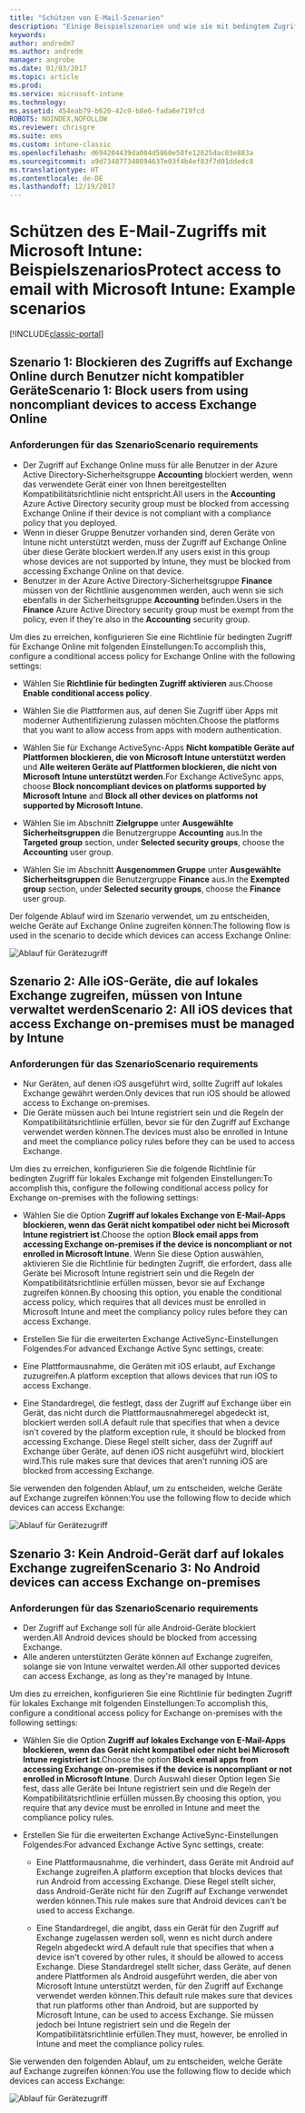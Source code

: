 ```yaml
---
title: "Schützen von E-Mail-Szenarien"
description: "Einige Beispielszenarien und wie sie mit bedingtem Zugriff implementiert werden könnten."
keywords: 
author: andredm7
ms.author: andredm
manager: angrobe
ms.date: 01/03/2017
ms.topic: article
ms.prod: 
ms.service: microsoft-intune
ms.technology: 
ms.assetid: 454eab79-b620-42c9-b8e6-fada6e719fcd
ROBOTS: NOINDEX,NOFOLLOW
ms.reviewer: chrisgre
ms.suite: ems
ms.custom: intune-classic
ms.openlocfilehash: d694204439da004d5860e50fe12625dac03e883a
ms.sourcegitcommit: a9d734877340894637e03f4b4ef83f7d01ddedc8
ms.translationtype: HT
ms.contentlocale: de-DE
ms.lasthandoff: 12/19/2017
---
```

# <a name="protect-access-to-email-with-microsoft-intune-example-scenarios"></a><span data-ttu-id="c5e59-103">Schützen des E-Mail-Zugriffs mit Microsoft Intune: Beispielszenarios</span><span class="sxs-lookup"><span data-stu-id="c5e59-103">Protect access to email with Microsoft Intune: Example scenarios</span></span>

[!INCLUDE[classic-portal](../includes/classic-portal.md)]

## <a name="scenario-1-block-users-from-using-noncompliant-devices-to-access-exchange-online"></a><span data-ttu-id="c5e59-104">Szenario 1: Blockieren des Zugriffs auf Exchange Online durch Benutzer nicht kompatibler Geräte</span><span class="sxs-lookup"><span data-stu-id="c5e59-104">Scenario 1: Block users from using noncompliant devices to access Exchange Online</span></span>
### <a name="scenario-requirements"></a><span data-ttu-id="c5e59-105">Anforderungen für das Szenario</span><span class="sxs-lookup"><span data-stu-id="c5e59-105">Scenario requirements</span></span>
- <span data-ttu-id="c5e59-106">Der Zugriff auf Exchange Online muss für alle Benutzer in der Azure Active Directory-Sicherheitsgruppe **Accounting** blockiert werden, wenn das verwendete Gerät einer von Ihnen bereitgestellten Kompatibilitätsrichtlinie nicht entspricht.</span><span class="sxs-lookup"><span data-stu-id="c5e59-106">All users in the **Accounting** Azure Active Directory security group must be blocked from accessing Exchange Online if their device is not compliant with a compliance policy that you deployed.</span></span>
- <span data-ttu-id="c5e59-107">Wenn in dieser Gruppe Benutzer vorhanden sind, deren Geräte von Intune nicht unterstützt werden, muss der Zugriff auf Exchange Online über diese Geräte blockiert werden.</span><span class="sxs-lookup"><span data-stu-id="c5e59-107">If any users exist in this group whose devices are not supported by Intune, they must be blocked from accessing Exchange Online on that device.</span></span>
- <span data-ttu-id="c5e59-108">Benutzer in der Azure Active Directory-Sicherheitsgruppe **Finance** müssen von der Richtlinie ausgenommen werden, auch wenn sie sich ebenfalls in der Sicherheitsgruppe **Accounting** befinden.</span><span class="sxs-lookup"><span data-stu-id="c5e59-108">Users in the **Finance** Azure Active Directory security group must be exempt from the policy, even if they're also in the **Accounting** security group.</span></span>

<span data-ttu-id="c5e59-109">Um dies zu erreichen, konfigurieren Sie eine Richtlinie für bedingten Zugriff für Exchange Online mit folgenden Einstellungen:</span><span class="sxs-lookup"><span data-stu-id="c5e59-109">To accomplish this, configure a conditional access policy for Exchange Online with the following settings:</span></span>

- <span data-ttu-id="c5e59-110">Wählen Sie **Richtlinie für bedingten Zugriff aktivieren** aus.</span><span class="sxs-lookup"><span data-stu-id="c5e59-110">Choose **Enable conditional access policy**.</span></span>

- <span data-ttu-id="c5e59-111">Wählen Sie die Plattformen aus, auf denen Sie Zugriff über Apps mit moderner Authentifizierung zulassen möchten.</span><span class="sxs-lookup"><span data-stu-id="c5e59-111">Choose the platforms that you want to allow access from apps with modern authentication.</span></span>
- <span data-ttu-id="c5e59-112">Wählen Sie für Exchange ActiveSync-Apps **Nicht kompatible Geräte auf Plattformen blockieren, die von Microsoft Intune unterstützt werden** und **Alle weiteren Geräte auf Plattformen blockieren, die nicht von Microsoft Intune unterstützt werden**.</span><span class="sxs-lookup"><span data-stu-id="c5e59-112">For Exchange ActiveSync apps, choose **Block noncompliant devices on platforms supported by Microsoft Intune** and **Block all other devices on platforms not supported by Microsoft Intune.**</span></span>
-   <span data-ttu-id="c5e59-113">Wählen Sie im Abschnitt **Zielgruppe** unter **Ausgewählte Sicherheitsgruppen** die Benutzergruppe **Accounting** aus.</span><span class="sxs-lookup"><span data-stu-id="c5e59-113">In the **Targeted group** section, under **Selected security groups**, choose the **Accounting** user group.</span></span>

-   <span data-ttu-id="c5e59-114">Wählen Sie im Abschnitt **Ausgenommen Gruppe** unter **Ausgewählte Sicherheitsgruppen** die Benutzergruppe **Finance** aus.</span><span class="sxs-lookup"><span data-stu-id="c5e59-114">In the **Exempted group** section, under **Selected security groups**, choose the **Finance** user group.</span></span>


<span data-ttu-id="c5e59-115">Der folgende Ablauf wird im Szenario verwendet, um zu entscheiden, welche Geräte auf Exchange Online zugreifen können:</span><span class="sxs-lookup"><span data-stu-id="c5e59-115">The following flow is used in the scenario to decide which devices can access Exchange Online:</span></span>

![Ablauf für Gerätezugriff](./media/ConditionalAccess8-5.png)

## <a name="scenario-2-all-ios-devices-that-access-exchange-on-premises-must-be-managed-by-intune"></a><span data-ttu-id="c5e59-117">Szenario 2: Alle iOS-Geräte, die auf lokales Exchange zugreifen, müssen von Intune verwaltet werden</span><span class="sxs-lookup"><span data-stu-id="c5e59-117">Scenario 2: All iOS devices that access Exchange on-premises must be managed by Intune</span></span>
### <a name="scenario-requirements"></a><span data-ttu-id="c5e59-118">Anforderungen für das Szenario</span><span class="sxs-lookup"><span data-stu-id="c5e59-118">Scenario requirements</span></span>
- <span data-ttu-id="c5e59-119">Nur Geräten, auf denen iOS ausgeführt wird, sollte Zugriff auf lokales Exchange gewährt werden.</span><span class="sxs-lookup"><span data-stu-id="c5e59-119">Only devices that run iOS should be allowed access to Exchange on-premises.</span></span>
- <span data-ttu-id="c5e59-120">Die Geräte müssen auch bei Intune registriert sein und die Regeln der Kompatibilitätsrichtlinie erfüllen, bevor sie für den Zugriff auf Exchange verwendet werden können.</span><span class="sxs-lookup"><span data-stu-id="c5e59-120">The devices must also be enrolled in Intune and meet the compliance policy rules before they can be used to access Exchange.</span></span>

<span data-ttu-id="c5e59-121">Um dies zu erreichen, konfigurieren Sie die folgende Richtlinie für bedingten Zugriff für lokales Exchange mit folgenden Einstellungen:</span><span class="sxs-lookup"><span data-stu-id="c5e59-121">To accomplish this, configure the following conditional access policy for Exchange on-premises with the following settings:</span></span>

-   <span data-ttu-id="c5e59-122">Wählen Sie die Option **Zugriff auf lokales Exchange von E-Mail-Apps blockieren, wenn das Gerät nicht kompatibel oder nicht bei Microsoft Intune registriert ist**.</span><span class="sxs-lookup"><span data-stu-id="c5e59-122">Choose the option **Block email apps from accessing Exchange on-premises if the device is noncompliant or not enrolled in Microsoft Intune**.</span></span> <span data-ttu-id="c5e59-123">Wenn Sie diese Option auswählen, aktivieren Sie die Richtlinie für bedingten Zugriff, die erfordert, dass alle Geräte bei Microsoft Intune registriert sein und die Regeln der Kompatibilitätsrichtlinie erfüllen müssen, bevor sie auf Exchange zugreifen können.</span><span class="sxs-lookup"><span data-stu-id="c5e59-123">By choosing this option, you enable the conditional access policy, which requires that all devices must be enrolled in Microsoft Intune and meet the compliancy policy rules before they can access Exchange.</span></span>

-   <span data-ttu-id="c5e59-124">Erstellen Sie für die erweiterten Exchange ActiveSync-Einstellungen Folgendes:</span><span class="sxs-lookup"><span data-stu-id="c5e59-124">For advanced Exchange Active Sync settings, create:</span></span>

  -   <span data-ttu-id="c5e59-125">Eine Plattformausnahme, die Geräten mit iOS erlaubt, auf Exchange zuzugreifen.</span><span class="sxs-lookup"><span data-stu-id="c5e59-125">A platform exception that allows devices that run iOS to access Exchange.</span></span>   

  -   <span data-ttu-id="c5e59-126">Eine Standardregel, die festlegt, dass der Zugriff auf Exchange über ein Gerät, das nicht durch die Plattformausnahmeregel abgedeckt ist, blockiert werden soll.</span><span class="sxs-lookup"><span data-stu-id="c5e59-126">A default rule that specifies that when a device isn't covered by the platform exception rule, it should be blocked from accessing Exchange.</span></span> <span data-ttu-id="c5e59-127">Diese Regel stellt sicher, dass der Zugriff auf Exchange über Geräte, auf denen iOS nicht ausgeführt wird, blockiert wird.</span><span class="sxs-lookup"><span data-stu-id="c5e59-127">This rule makes sure that devices that aren't running iOS are blocked from accessing Exchange.</span></span>

<span data-ttu-id="c5e59-128">Sie verwenden den folgenden Ablauf, um zu entscheiden, welche Geräte auf Exchange zugreifen können:</span><span class="sxs-lookup"><span data-stu-id="c5e59-128">You use the following flow to decide which devices can access Exchange:</span></span>

![Ablauf für Gerätezugriff](./media/ConditionalAccess8-3.png)

## <a name="scenario-3-no-android-devices-can-access-exchange-on-premises"></a><span data-ttu-id="c5e59-130">Szenario 3: Kein Android-Gerät darf auf lokales Exchange zugreifen</span><span class="sxs-lookup"><span data-stu-id="c5e59-130">Scenario 3: No Android devices can access Exchange on-premises</span></span>
### <a name="scenario-requirements"></a><span data-ttu-id="c5e59-131">Anforderungen für das Szenario</span><span class="sxs-lookup"><span data-stu-id="c5e59-131">Scenario requirements</span></span>
- <span data-ttu-id="c5e59-132">Der Zugriff auf Exchange soll für alle Android-Geräte blockiert werden.</span><span class="sxs-lookup"><span data-stu-id="c5e59-132">All Android devices should be blocked from accessing Exchange.</span></span>
- <span data-ttu-id="c5e59-133">Alle anderen unterstützten Geräte können auf Exchange zugreifen, solange sie von Intune verwaltet werden.</span><span class="sxs-lookup"><span data-stu-id="c5e59-133">All other supported devices can access Exchange, as long as they're managed by Intune.</span></span>

<span data-ttu-id="c5e59-134">Um dies zu erreichen, konfigurieren Sie eine Richtlinie für bedingten Zugriff für lokales Exchange mit folgenden Einstellungen:</span><span class="sxs-lookup"><span data-stu-id="c5e59-134">To accomplish this, configure a conditional access policy for Exchange on-premises with the following settings:</span></span>

-   <span data-ttu-id="c5e59-135">Wählen Sie die Option **Zugriff auf lokales Exchange von E-Mail-Apps blockieren, wenn das Gerät nicht kompatibel oder nicht bei Microsoft Intune registriert ist**.</span><span class="sxs-lookup"><span data-stu-id="c5e59-135">Choose the option **Block email apps from accessing Exchange on-premises if the device is noncompliant or not enrolled in Microsoft Intune**.</span></span> <span data-ttu-id="c5e59-136">Durch Auswahl dieser Option legen Sie fest, dass alle Geräte bei Intune registriert sein und die Regeln der Kompatibilitätsrichtlinie erfüllen müssen.</span><span class="sxs-lookup"><span data-stu-id="c5e59-136">By choosing this option, you require that any device must be enrolled in Intune and meet the compliance policy rules.</span></span>

- <span data-ttu-id="c5e59-137">Erstellen Sie für die erweiterten Exchange ActiveSync-Einstellungen Folgendes:</span><span class="sxs-lookup"><span data-stu-id="c5e59-137">For advanced Exchange Active Sync settings, create:</span></span>
  -   <span data-ttu-id="c5e59-138">Eine Plattformausnahme, die verhindert, dass Geräte mit Android auf Exchange zugreifen.</span><span class="sxs-lookup"><span data-stu-id="c5e59-138">A platform exception that blocks devices that run Android from accessing Exchange.</span></span> <span data-ttu-id="c5e59-139">Diese Regel stellt sicher, dass Android-Geräte nicht für den Zugriff auf Exchange verwendet werden können.</span><span class="sxs-lookup"><span data-stu-id="c5e59-139">This rule makes sure that Android devices can't be used to access Exchange.</span></span>

  -   <span data-ttu-id="c5e59-140">Eine Standardregel, die angibt, dass ein Gerät für den Zugriff auf Exchange zugelassen werden soll, wenn es nicht durch andere Regeln abgedeckt wird.</span><span class="sxs-lookup"><span data-stu-id="c5e59-140">A default rule that specifies that when a device isn't covered by other rules, it should be allowed to access Exchange.</span></span> <span data-ttu-id="c5e59-141">Diese Standardregel stellt sicher, dass Geräte, auf denen andere Plattformen als Android ausgeführt werden, die aber von Microsoft Intune unterstützt werden, für den Zugriff auf Exchange verwendet werden können.</span><span class="sxs-lookup"><span data-stu-id="c5e59-141">This default rule makes sure that devices that run platforms other than Android, but are supported by Microsoft Intune, can be used to access Exchange.</span></span> <span data-ttu-id="c5e59-142">Sie müssen jedoch bei Intune registriert sein und die Regeln der Kompatibilitätsrichtlinie erfüllen.</span><span class="sxs-lookup"><span data-stu-id="c5e59-142">They must, however, be enrolled in Intune and meet the compliance policy rules.</span></span>

<span data-ttu-id="c5e59-143">Sie verwenden den folgenden Ablauf, um zu entscheiden, welche Geräte auf Exchange zugreifen können:</span><span class="sxs-lookup"><span data-stu-id="c5e59-143">You use the following flow to decide which devices can access Exchange:</span></span>

![Ablauf für Gerätezugriff](./media/ConditionalAccess8-4.png)
